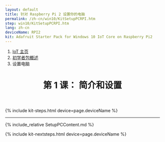 ```yaml
---
layout: default
title: 针对 Raspberry Pi 2 设置你的电脑
permalink: /zh-cn/win10/KitSetupPCRPI.htm
step: win10/KitSetupPCRPI.htm
lang: zh-cn
deviceName: RPI2
kit: Adafruit Starter Pack for Windows 10 IoT Core on Raspberry Pi2
---
```

<div class="row">
  <div class="col-xs-24">
    <ol class="breadcrumb">
      <li><a href="https://developer.microsoft.com/zh-cn/windows/iot">IoT 主页</a></li>
      <li><a href="{{site.baseurl}}/{{page.lang}}/win10/AdafruitMakerKit.htm">初学者包概述</a></li>
      <li class="active">设置电脑</li>
    </ol>
    <header class="page-title-header">
      <h1 class="page-title">第 1 课： 简介和设置</h1>
    </header>
  </div>
</div>

{% include kit-steps.html device=page.deviceName %}

<hr>

{% include_relative SetupPCContent.md %}

{% include kit-nextsteps.html device=page.deviceName %}




